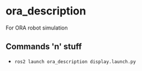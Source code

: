 # ora_description

For ORA robot simulation

## Commands 'n' stuff

- `ros2 launch ora_description display.launch.py`